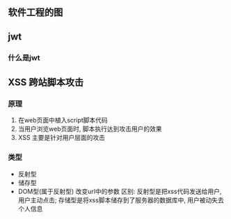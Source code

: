 ## 软件工程的图

## jwt
### 什么是jwt

## XSS 跨站脚本攻击
### 原理
1. 在web页面中植入script脚本代码
2. 当用户浏览web页面时, 脚本执行达到攻击用户的效果
3. XSS 主要是针对用户层面的攻击
### 类型
- 反射型
- 储存型
- DOM型(属于反射型) 改变url中的参数
区别: 反射型是把xss代码发送给用户, 用户主动点击; 存储型是将xss脚本储存到了服务器的数据库中, 用户被动失去个人信息